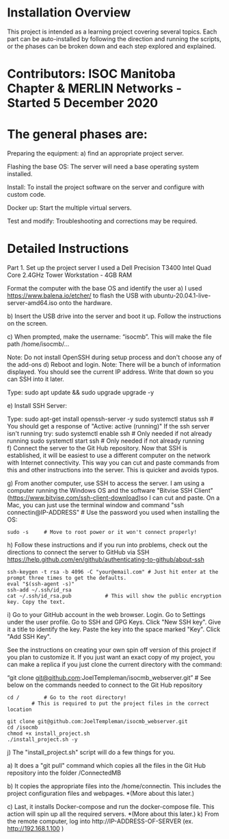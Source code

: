 # Installation Overview
This project is intended as a learning project covering several topics. Each part can be auto-installed by following the direction and running the scripts, or the phases can be broken down and each step explored and explained.

# Contributors: ISOC Manitoba Chapter & MERLIN Networks - Started 5 December 2020

# The general phases are:
Preparing the equipment: a) find an appropriate project server. 

Flashing the base OS: The server will need a base operating system installed.

Install: To install the project software on the server and configure with custom code.

Docker up: Start the multiple virtual servers.

Test and modify: Troubleshooting and corrections may be required.

# Detailed Instructions
Part 1. Set up the project server
I used a Dell Precision T3400 Intel Quad Core 2.4GHz Tower Workstation - 4GB RAM

Format the computer with the base OS and identify the user
a) I used https://www.balena.io/etcher/ to flash the USB with ubuntu-20.04.1-live-server-amd64.iso onto the hardware.

b) Insert the USB drive into the server and boot it up. Follow the instructions on the screen.

c) When prompted, make the username: “isocmb”. This will make the file path /home/isocmb/…

Note: Do not install OpenSSH during setup process and don't choose any of the add-ons
d) Reboot and login. Note: There will be a bunch of information displayed. You should see the current IP address. Write that down so you can SSH into it later.

Type: 	sudo apt update && sudo upgrade upgrade -y

e) Install SSH Server:

Type:	sudo apt-get install openssh-server -y
	sudo systemctl status ssh 		# You should get a response of "Active: active (running)"
	If the ssh server isn't running try:
		sudo systemctl enable ssh	# Only needed if not already running
		sudo systemctl start ssh	# Only needed if not already running	
f) Connect the server to the Git Hub repository. Now that SSH is established, it will be easiest to use a different computer on the network with Internet connectivity. This way you can cut and paste commands from this and other instructions into the server. This is quicker and avoids typos.

g) From another computer, use SSH to access the server. I am using a computer running the Windows OS and the software "Bitvise SSH Client" (https://www.bitvise.com/ssh-client-download)so I can cut and paste. On a Mac, you can just use the terminal window and command "ssh connectin@IP-ADDRESS" # Use the password you used when installing the OS:

	sudo -s		# Move to root power or it won't connect properly!
h) Follow these instructions and if you run into problems, check out the directions to connect the server to GitHub via SSH https://help.github.com/en/github/authenticating-to-github/about-ssh

	ssh-keygen -t rsa -b 4096 -C "your@email.com" # Just hit enter at the prompt three times to get the defaults.
	eval "$(ssh-agent -s)"
	ssh-add ~/.ssh/id_rsa
	cat ~/.ssh/id_rsa.pub    		# This will show the public encryption key. Copy the text.
i) Go to your GitHub account in the web browser. Login. Go to Settings under the user profile. Go to SSH and GPG Keys. Click "New SSH key". Give it a title to identify the key. Paste the key into the space marked "Key". Click "Add SSH Key".

See the instructions on creating your own spin off version of this project if you plan to customize it. If you just want 
an exact copy of my project, you can make a replica if you just clone the current directory with the command:

“git clone git@github.com:JoelTempleman/isocmb_webserver.git”	# See below on the commands needed to connect to the Git Hub repository

	cd /		# Go to the root directory! 
			# This is required to put the project files in the correct location
			
	git clone git@github.com:JoelTempleman/isocmb_webserver.git
	cd /isocmb
	chmod +x install_project.sh
	./install_project.sh -y
  
j) The "install_project.sh" script will do a few things for you.

a)	It does a "git pull" command which copies all the files in the Git Hub repository into the folder /ConnectedMB

b)	It copies the appropriate files into the /home/connectin. This includes the project configuration files and webpages. *(More about this later.)

c)	Last, it installs Docker-compose and run the docker-compose file. This action will spin up all the required servers. *(More about this later.)
k) From the remote computer, log into http://IP-ADDRESS-OF-SERVER (ex. http://192.168.1.100 )
